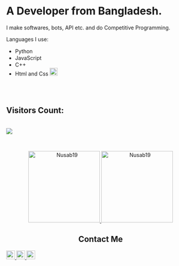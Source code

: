 <h1>A Developer from Bangladesh.</h1>

I make softwares, bots, API etc. and do Competitive Programming.

Languages I use:

<ul>
  <li>Python <img height="15px" src="https://te.legra.ph/file/2157f7e384e3fb7183e49.jpg"></li>
  <li>JavaScript <img height="15px" src="https://te.legra.ph/file/a4a46aabbf9de93ad08ba.jpg"></li>
  <li>C++ <img height="15px" src="https://te.legra.ph/file/80ae15e1b783256d708bf.jpg"></li>
  <li>Html and Css <img height="21px" src="https://te.legra.ph/file/0491cd6eb4f07d0a9735f.jpg"></li>
</ul>

<br><br>

<p align="center">
  <h2>Visitors Count:</h2>
  <br>

  <img src="https://profile-counter.glitch.me/Nusab19/count.svg">

</p>

<br>
<p align="center">
  <a href="https://github.com/Nusab19">
    <img height="191px" src="https://github-readme-stats.vercel.app/api/top-langs?username=Nusab19&show_icons=true&locale=en&layout=compact" alt="Nusab19" />


  <img height="191px" src="https://github-readme-stats.vercel.app/api?username=Nusab19&show_icons=true&locale=en" alt="Nusab19" />
</a>
</p>

<h2 align="center">Contact Me</h2>

<p align="left">
<a href="https://t.me/Nusab19" target="_blank">
<img height="23px" src="https://img.shields.io/badge/-Nusab19-00a5c9?style=flat&logo=Telegram&logoColor=white">
</a>
<a href="https://www.linkedin.com/in/nusabtaha" target="_blank">
<img height="23px" src="https://img.shields.io/badge/-Nusab Taha-blue?style=flat&logo=Linkedin&logoColor=white">
</a>
<a href="mailto:nusabtaha33@gmail.com">
<img height="23px" src="https://img.shields.io/badge/-Nusab-d14836?style=flat&logo=Gmail&logoColor=white">
</a>
</p>
